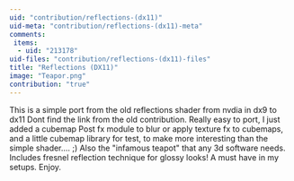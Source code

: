 ```yaml
---
uid: "contribution/reflections-(dx11)"
uid-meta: "contribution/reflections-(dx11)-meta"
comments: 
 items: 
  - uid: "213178"
uid-files: "contribution/reflections-(dx11)-files"
title: "Reflections (DX11)"
image: "Teapor.png"
contribution: "true"
---
```


This is a simple port from the old reflections shader from nvdia in dx9 to dx11
Dont find the link from the old contribution.
Really easy to port,
I just added a cubemap Post fx module to blur or apply texture fx to cubemaps, and a little cubemap library for test, to make more interesting than the simple shader....
;)
Also the "infamous teapot" that any 3d software needs.
Includes fresnel reflection technique for glossy looks!
A must have in my setups.
Enjoy.